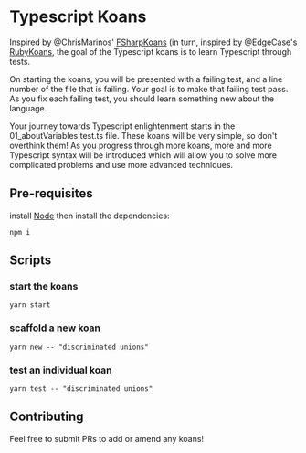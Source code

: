 # Typescript Koans

Inspired by @ChrisMarinos' [FSharpKoans](https://github.com/ChrisMarinos/FSharpKoans) (in turn, inspired by @EdgeCase's [RubyKoans](https://github.com/edgecase/ruby_koans), the goal of the Typescript koans is to learn Typescript through tests.

On starting the koans, you will be presented with a failing test, and a line number of the file that is failing. Your goal is to make that failing test pass. As you fix each failing test, you should learn something new about the language.

Your journey towards Typescript enlightenment starts in the 01_aboutVariables.test.ts file. These koans will be very simple, so don't overthink them! As you progress through more koans, more and more Typescript syntax will be introduced which will allow you to solve more complicated problems and use more advanced techniques.

## Pre-requisites

install [Node](https://nodejs.org/en/)
then install the dependencies:

```shell
npm i
```

## Scripts

### start the koans

```shell
yarn start
```

### scaffold a new koan

```shell
yarn new -- "discriminated unions"
```

### test an individual koan

```shell
yarn test -- "discriminated unions"
```

## Contributing

Feel free to submit PRs to add or amend any koans!
